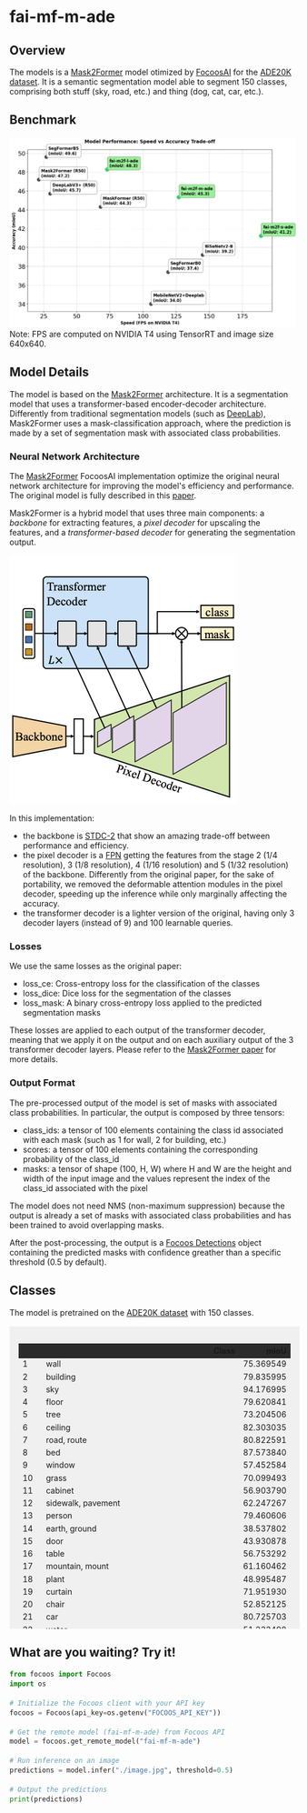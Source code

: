 # fai-mf-m-ade

## Overview
The models is a [Mask2Former](https://github.com/facebookresearch/Mask2Former) model otimized by [FocoosAI](https://focoos.ai) for the [ADE20K dataset](https://groups.csail.mit.edu/vision/datasets/ADE20K/). It is a semantic segmentation model able to segment 150 classes, comprising both stuff (sky, road, etc.) and thing (dog, cat, car, etc.).


## Benchmark
![Benchmark Comparison](./fai-ade.png)
Note: FPS are computed on NVIDIA T4 using TensorRT and image size 640x640.

## Model Details
The model is based on the [Mask2Former](https://github.com/facebookresearch/Mask2Former) architecture. It is a segmentation model that uses a transformer-based encoder-decoder architecture.
Differently from traditional segmentation models (such as [DeepLab](https://arxiv.org/abs/1802.02611)), Mask2Former uses a mask-classification approach, where the prediction is made by a set of segmentation mask with associated class probabilities.

### Neural Network Architecture
The [Mask2Former](https://arxiv.org/abs/2112.01527) FocoosAI implementation optimize the original neural network architecture for improving the model's efficiency and performance. The original model is fully described in this [paper](https://arxiv.org/abs/2112.01527).

Mask2Former is a hybrid model that uses three main components: a *backbone* for extracting features, a *pixel decoder* for upscaling the features, and a *transformer-based decoder* for generating the segmentation output.

![alt text](./mask2former.png)

In this implementation:

- the backbone is [STDC-2](https://github.com/MichaelFan01/STDC-Seg) that show an amazing trade-off between performance and efficiency.
- the pixel decoder is a [FPN](https://arxiv.org/abs/1612.03144) getting the features from the stage 2 (1/4 resolution), 3 (1/8 resolution), 4 (1/16 resolution) and 5 (1/32 resolution) of the backbone. Differently from the original paper, for the sake of portability, we removed the deformable attention modules in the pixel decoder, speeding up the inference while only marginally affecting the accuracy.
- the transformer decoder is a lighter version of the original, having only 3 decoder layers (instead of 9) and 100 learnable queries.

### Losses
We use the same losses as the original paper:

- loss_ce: Cross-entropy loss for the classification of the classes
- loss_dice: Dice loss for the segmentation of the classes
- loss_mask: A binary cross-entropy loss applied to the predicted segmentation masks

These losses are applied to each output of the transformer decoder, meaning that we apply it on the output and on each auxiliary output of the 3 transformer decoder layers.
Please refer to the [Mask2Former paper](https://arxiv.org/abs/2112.01527) for more details.

### Output Format
The pre-processed output of the model is set of masks with associated class probabilities. In particular, the output is composed by three tensors:

- class_ids: a tensor of 100 elements containing the class id associated with each mask (such as 1 for wall, 2 for building, etc.)
- scores: a tensor of 100 elements containing the corresponding probability of the class_id
- masks: a tensor of shape (100, H, W) where H and W are the height and width of the input image and the values represent the index of the class_id associated with the pixel

The model does not need NMS (non-maximum suppression) because the output is already a set of masks with associated class probabilities and has been trained to avoid overlapping masks.

After the post-processing, the output is a [Focoos Detections](https://github.com/FocoosAI/focoos/blob/4a317a269cb7758ea71b255faeba654d21182083/focoos/ports.py#L179) object containing the predicted masks with confidence greather than a specific threshold (0.5 by default).


## Classes
The model is pretrained on the [ADE20K dataset](https://groups.csail.mit.edu/vision/datasets/ADE20K/) with 150 classes.

<div class="class-table" markdown>
  <style>
    .class-table {
      max-height: 500px;
      overflow-y: auto;
      /* border: 1px solid #ccc; */
      /* border-radius: 4px; */
      padding: 1rem;
      margin: 1rem 0;
      background: rgba(0,0,0,0.05);
      width: 95%;
      margin-left: auto;
      margin-right: auto;
    }
    .class-table table {
      width: 100%;
    }
    .class-table thead {
      position: sticky;
      top: 0;
      background: #2b2b2b;
      z-index: 1;
    }
  </style>
<table>
  <thead>
    <tr style="text-align: right;">
      <th></th>
      <th>Class</th>
      <th>mIoU</th>
    </tr>
  </thead>
  <tbody>
    <tr>
      <td>1</td>
      <td>wall</td>
      <td>75.369549</td>
    </tr>
    <tr>
      <td>2</td>
      <td>building</td>
      <td>79.835995</td>
    </tr>
    <tr>
      <td>3</td>
      <td>sky</td>
      <td>94.176995</td>
    </tr>
    <tr>
      <td>4</td>
      <td>floor</td>
      <td>79.620841</td>
    </tr>
    <tr>
      <td>5</td>
      <td>tree</td>
      <td>73.204506</td>
    </tr>
    <tr>
      <td>6</td>
      <td>ceiling</td>
      <td>82.303035</td>
    </tr>
    <tr>
      <td>7</td>
      <td>road, route</td>
      <td>80.822591</td>
    </tr>
    <tr>
      <td>8</td>
      <td>bed</td>
      <td>87.573840</td>
    </tr>
    <tr>
      <td>9</td>
      <td>window</td>
      <td>57.452584</td>
    </tr>
    <tr>
      <td>10</td>
      <td>grass</td>
      <td>70.099493</td>
    </tr>
    <tr>
      <td>11</td>
      <td>cabinet</td>
      <td>56.903790</td>
    </tr>
    <tr>
      <td>12</td>
      <td>sidewalk, pavement</td>
      <td>62.247267</td>
    </tr>
    <tr>
      <td>13</td>
      <td>person</td>
      <td>79.460606</td>
    </tr>
    <tr>
      <td>14</td>
      <td>earth, ground</td>
      <td>38.537802</td>
    </tr>
    <tr>
      <td>15</td>
      <td>door</td>
      <td>43.930878</td>
    </tr>
    <tr>
      <td>16</td>
      <td>table</td>
      <td>56.753292</td>
    </tr>
    <tr>
      <td>17</td>
      <td>mountain, mount</td>
      <td>61.160462</td>
    </tr>
    <tr>
      <td>18</td>
      <td>plant</td>
      <td>48.995487</td>
    </tr>
    <tr>
      <td>19</td>
      <td>curtain</td>
      <td>71.951930</td>
    </tr>
    <tr>
      <td>20</td>
      <td>chair</td>
      <td>52.852125</td>
    </tr>
    <tr>
      <td>21</td>
      <td>car</td>
      <td>80.725703</td>
    </tr>
    <tr>
      <td>22</td>
      <td>water</td>
      <td>51.233498</td>
    </tr>
    <tr>
      <td>23</td>
      <td>painting, picture</td>
      <td>66.989493</td>
    </tr>
    <tr>
      <td>24</td>
      <td>sofa</td>
      <td>58.103663</td>
    </tr>
    <tr>
      <td>25</td>
      <td>shelf</td>
      <td>34.979205</td>
    </tr>
    <tr>
      <td>26</td>
      <td>house</td>
      <td>36.828611</td>
    </tr>
    <tr>
      <td>27</td>
      <td>sea</td>
      <td>51.219096</td>
    </tr>
    <tr>
      <td>28</td>
      <td>mirror</td>
      <td>58.572852</td>
    </tr>
    <tr>
      <td>29</td>
      <td>rug</td>
      <td>54.897799</td>
    </tr>
    <tr>
      <td>30</td>
      <td>field</td>
      <td>29.053876</td>
    </tr>
    <tr>
      <td>31</td>
      <td>armchair</td>
      <td>39.565663</td>
    </tr>
    <tr>
      <td>32</td>
      <td>seat</td>
      <td>53.113668</td>
    </tr>
    <tr>
      <td>33</td>
      <td>fence</td>
      <td>41.113128</td>
    </tr>
    <tr>
      <td>34</td>
      <td>desk</td>
      <td>37.930189</td>
    </tr>
    <tr>
      <td>35</td>
      <td>rock, stone</td>
      <td>44.940982</td>
    </tr>
    <tr>
      <td>36</td>
      <td>wardrobe, closet, press</td>
      <td>39.897858</td>
    </tr>
    <tr>
      <td>37</td>
      <td>lamp</td>
      <td>60.921356</td>
    </tr>
    <tr>
      <td>38</td>
      <td>tub</td>
      <td>78.041637</td>
    </tr>
    <tr>
      <td>39</td>
      <td>rail</td>
      <td>31.893878</td>
    </tr>
    <tr>
      <td>40</td>
      <td>cushion</td>
      <td>53.029316</td>
    </tr>
    <tr>
      <td>41</td>
      <td>base, pedestal, stand</td>
      <td>20.233620</td>
    </tr>
    <tr>
      <td>42</td>
      <td>box</td>
      <td>18.276924</td>
    </tr>
    <tr>
      <td>43</td>
      <td>column, pillar</td>
      <td>42.655306</td>
    </tr>
    <tr>
      <td>44</td>
      <td>signboard, sign</td>
      <td>35.959448</td>
    </tr>
    <tr>
      <td>45</td>
      <td>chest of drawers, chest, bureau, dresser</td>
      <td>36.521600</td>
    </tr>
    <tr>
      <td>46</td>
      <td>counter</td>
      <td>29.353667</td>
    </tr>
    <tr>
      <td>47</td>
      <td>sand</td>
      <td>38.729599</td>
    </tr>
    <tr>
      <td>48</td>
      <td>sink</td>
      <td>72.303141</td>
    </tr>
    <tr>
      <td>49</td>
      <td>skyscraper</td>
      <td>44.122387</td>
    </tr>
    <tr>
      <td>50</td>
      <td>fireplace</td>
      <td>66.614683</td>
    </tr>
    <tr>
      <td>51</td>
      <td>refrigerator, icebox</td>
      <td>72.137179</td>
    </tr>
    <tr>
      <td>52</td>
      <td>grandstand, covered stand</td>
      <td>29.061628</td>
    </tr>
    <tr>
      <td>53</td>
      <td>path</td>
      <td>26.629478</td>
    </tr>
    <tr>
      <td>54</td>
      <td>stairs</td>
      <td>31.833328</td>
    </tr>
    <tr>
      <td>55</td>
      <td>runway</td>
      <td>76.017706</td>
    </tr>
    <tr>
      <td>56</td>
      <td>case, display case, showcase, vitrine</td>
      <td>37.452627</td>
    </tr>
    <tr>
      <td>57</td>
      <td>pool table, billiard table, snooker table</td>
      <td>93.246039</td>
    </tr>
    <tr>
      <td>58</td>
      <td>pillow</td>
      <td>54.689591</td>
    </tr>
    <tr>
      <td>59</td>
      <td>screen door, screen</td>
      <td>58.096890</td>
    </tr>
    <tr>
      <td>60</td>
      <td>stairway, staircase</td>
      <td>29.962829</td>
    </tr>
    <tr>
      <td>61</td>
      <td>river</td>
      <td>15.010211</td>
    </tr>
    <tr>
      <td>62</td>
      <td>bridge, span</td>
      <td>66.617580</td>
    </tr>
    <tr>
      <td>63</td>
      <td>bookcase</td>
      <td>31.383789</td>
    </tr>
    <tr>
      <td>64</td>
      <td>blind, screen</td>
      <td>39.221180</td>
    </tr>
    <tr>
      <td>65</td>
      <td>coffee table</td>
      <td>63.300795</td>
    </tr>
    <tr>
      <td>66</td>
      <td>toilet, can, commode, crapper, pot, potty, stool, throne</td>
      <td>84.038177</td>
    </tr>
    <tr>
      <td>67</td>
      <td>flower</td>
      <td>35.994798</td>
    </tr>
    <tr>
      <td>68</td>
      <td>book</td>
      <td>43.252042</td>
    </tr>
    <tr>
      <td>69</td>
      <td>hill</td>
      <td>6.240850</td>
    </tr>
    <tr>
      <td>70</td>
      <td>bench</td>
      <td>35.007473</td>
    </tr>
    <tr>
      <td>71</td>
      <td>countertop</td>
      <td>56.592858</td>
    </tr>
    <tr>
      <td>72</td>
      <td>stove</td>
      <td>74.866261</td>
    </tr>
    <tr>
      <td>73</td>
      <td>palm, palm tree</td>
      <td>49.092486</td>
    </tr>
    <tr>
      <td>74</td>
      <td>kitchen island</td>
      <td>32.353614</td>
    </tr>
    <tr>
      <td>75</td>
      <td>computer</td>
      <td>57.673329</td>
    </tr>
    <tr>
      <td>76</td>
      <td>swivel chair</td>
      <td>43.202283</td>
    </tr>
    <tr>
      <td>77</td>
      <td>boat</td>
      <td>48.170742</td>
    </tr>
    <tr>
      <td>78</td>
      <td>bar</td>
      <td>24.034261</td>
    </tr>
    <tr>
      <td>79</td>
      <td>arcade machine</td>
      <td>11.467819</td>
    </tr>
    <tr>
      <td>80</td>
      <td>hovel, hut, hutch, shack, shanty</td>
      <td>10.258017</td>
    </tr>
    <tr>
      <td>81</td>
      <td>bus</td>
      <td>81.375072</td>
    </tr>
    <tr>
      <td>82</td>
      <td>towel</td>
      <td>54.954106</td>
    </tr>
    <tr>
      <td>83</td>
      <td>light</td>
      <td>53.256340</td>
    </tr>
    <tr>
      <td>84</td>
      <td>truck</td>
      <td>29.656645</td>
    </tr>
    <tr>
      <td>85</td>
      <td>tower</td>
      <td>36.864496</td>
    </tr>
    <tr>
      <td>86</td>
      <td>chandelier</td>
      <td>63.787459</td>
    </tr>
    <tr>
      <td>87</td>
      <td>awning, sunshade, sunblind</td>
      <td>23.610311</td>
    </tr>
    <tr>
      <td>88</td>
      <td>street lamp</td>
      <td>29.944617</td>
    </tr>
    <tr>
      <td>89</td>
      <td>booth</td>
      <td>29.360433</td>
    </tr>
    <tr>
      <td>90</td>
      <td>tv</td>
      <td>61.512572</td>
    </tr>
    <tr>
      <td>91</td>
      <td>plane</td>
      <td>53.270513</td>
    </tr>
    <tr>
      <td>92</td>
      <td>dirt track</td>
      <td>4.206758</td>
    </tr>
    <tr>
      <td>93</td>
      <td>clothes</td>
      <td>35.342074</td>
    </tr>
    <tr>
      <td>94</td>
      <td>pole</td>
      <td>20.678348</td>
    </tr>
    <tr>
      <td>95</td>
      <td>land, ground, soil</td>
      <td>3.195710</td>
    </tr>
    <tr>
      <td>96</td>
      <td>bannister, banister, balustrade, balusters, handrail</td>
      <td>17.522631</td>
    </tr>
    <tr>
      <td>97</td>
      <td>escalator, moving staircase, moving stairway</td>
      <td>20.889345</td>
    </tr>
    <tr>
      <td>98</td>
      <td>ottoman, pouf, pouffe, puff, hassock</td>
      <td>47.003450</td>
    </tr>
    <tr>
      <td>99</td>
      <td>bottle</td>
      <td>15.504667</td>
    </tr>
    <tr>
      <td>100</td>
      <td>buffet, counter, sideboard</td>
      <td>26.077572</td>
    </tr>
    <tr>
      <td>101</td>
      <td>poster, posting, placard, notice, bill, card</td>
      <td>30.691103</td>
    </tr>
    <tr>
      <td>102</td>
      <td>stage</td>
      <td>11.744151</td>
    </tr>
    <tr>
      <td>103</td>
      <td>van</td>
      <td>40.161822</td>
    </tr>
    <tr>
      <td>104</td>
      <td>ship</td>
      <td>79.300311</td>
    </tr>
    <tr>
      <td>105</td>
      <td>fountain</td>
      <td>0.112958</td>
    </tr>
    <tr>
      <td>106</td>
      <td>conveyer belt, conveyor belt, conveyer, conveyor, transporter</td>
      <td>60.552373</td>
    </tr>
    <tr>
      <td>107</td>
      <td>canopy</td>
      <td>25.086350</td>
    </tr>
    <tr>
      <td>108</td>
      <td>washer, automatic washer, washing machine</td>
      <td>63.550537</td>
    </tr>
    <tr>
      <td>109</td>
      <td>plaything, toy</td>
      <td>18.290597</td>
    </tr>
    <tr>
      <td>110</td>
      <td>pool</td>
      <td>32.873865</td>
    </tr>
    <tr>
      <td>111</td>
      <td>stool</td>
      <td>39.256308</td>
    </tr>
    <tr>
      <td>112</td>
      <td>barrel, cask</td>
      <td>6.358771</td>
    </tr>
    <tr>
      <td>113</td>
      <td>basket, handbasket</td>
      <td>29.850719</td>
    </tr>
    <tr>
      <td>114</td>
      <td>falls</td>
      <td>57.657161</td>
    </tr>
    <tr>
      <td>115</td>
      <td>tent</td>
      <td>93.717152</td>
    </tr>
    <tr>
      <td>116</td>
      <td>bag</td>
      <td>10.629695</td>
    </tr>
    <tr>
      <td>117</td>
      <td>minibike, motorbike</td>
      <td>56.217901</td>
    </tr>
    <tr>
      <td>118</td>
      <td>cradle</td>
      <td>69.441302</td>
    </tr>
    <tr>
      <td>119</td>
      <td>oven</td>
      <td>38.940583</td>
    </tr>
    <tr>
      <td>120</td>
      <td>ball</td>
      <td>45.543376</td>
    </tr>
    <tr>
      <td>121</td>
      <td>food, solid food</td>
      <td>52.779065</td>
    </tr>
    <tr>
      <td>122</td>
      <td>step, stair</td>
      <td>10.843115</td>
    </tr>
    <tr>
      <td>123</td>
      <td>tank, storage tank</td>
      <td>30.871163</td>
    </tr>
    <tr>
      <td>124</td>
      <td>trade name</td>
      <td>27.908376</td>
    </tr>
    <tr>
      <td>125</td>
      <td>microwave</td>
      <td>32.381977</td>
    </tr>
    <tr>
      <td>126</td>
      <td>pot</td>
      <td>41.040635</td>
    </tr>
    <tr>
      <td>127</td>
      <td>animal</td>
      <td>55.882266</td>
    </tr>
    <tr>
      <td>128</td>
      <td>bicycle</td>
      <td>50.185374</td>
    </tr>
    <tr>
      <td>129</td>
      <td>lake</td>
      <td>0.007605</td>
    </tr>
    <tr>
      <td>130</td>
      <td>dishwasher</td>
      <td>58.970317</td>
    </tr>
    <tr>
      <td>131</td>
      <td>screen</td>
      <td>60.016197</td>
    </tr>
    <tr>
      <td>132</td>
      <td>blanket, cover</td>
      <td>26.963189</td>
    </tr>
    <tr>
      <td>133</td>
      <td>sculpture</td>
      <td>27.667732</td>
    </tr>
    <tr>
      <td>134</td>
      <td>hood, exhaust hood</td>
      <td>58.025458</td>
    </tr>
    <tr>
      <td>135</td>
      <td>sconce</td>
      <td>39.341998</td>
    </tr>
    <tr>
      <td>136</td>
      <td>vase</td>
      <td>31.185747</td>
    </tr>
    <tr>
      <td>137</td>
      <td>traffic light</td>
      <td>23.810429</td>
    </tr>
    <tr>
      <td>138</td>
      <td>tray</td>
      <td>7.244281</td>
    </tr>
    <tr>
      <td>139</td>
      <td>trash can</td>
      <td>30.072544</td>
    </tr>
    <tr>
      <td>140</td>
      <td>fan</td>
      <td>52.113861</td>
    </tr>
    <tr>
      <td>141</td>
      <td>pier</td>
      <td>56.678802</td>
    </tr>
    <tr>
      <td>142</td>
      <td>crt screen</td>
      <td>9.133357</td>
    </tr>
    <tr>
      <td>143</td>
      <td>plate</td>
      <td>38.900407</td>
    </tr>
    <tr>
      <td>144</td>
      <td>monitor</td>
      <td>3.323130</td>
    </tr>
    <tr>
      <td>145</td>
      <td>bulletin board</td>
      <td>52.337659</td>
    </tr>
    <tr>
      <td>146</td>
      <td>shower</td>
      <td>4.692180</td>
    </tr>
    <tr>
      <td>147</td>
      <td>radiator</td>
      <td>43.811464</td>
    </tr>
    <tr>
      <td>148</td>
      <td>glass, drinking glass</td>
      <td>14.036491</td>
    </tr>
    <tr>
      <td>149</td>
      <td>clock</td>
      <td>25.044316</td>
    </tr>
    <tr>
      <td>150</td>
      <td>flag</td>
      <td>40.007933</td>
    </tr>
  </tbody>
</table>

</div>


## What are you waiting? Try it!
```python
from focoos import Focoos
import os

# Initialize the Focoos client with your API key
focoos = Focoos(api_key=os.getenv("FOCOOS_API_KEY"))

# Get the remote model (fai-mf-m-ade) from Focoos API
model = focoos.get_remote_model("fai-mf-m-ade")

# Run inference on an image
predictions = model.infer("./image.jpg", threshold=0.5)

# Output the predictions
print(predictions)
```
